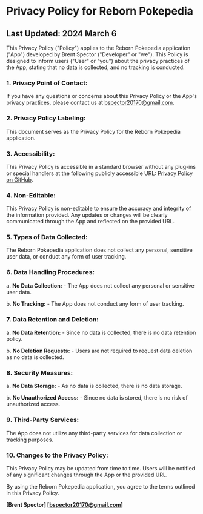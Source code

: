 # Privacy Policy for Reborn Pokepedia

## Last Updated: 2024 March 6

This Privacy Policy ("Policy") applies to the Reborn Pokepedia application ("App") developed by Brent Spector ("Developer" or "we"). This Policy is designed to inform users ("User" or "you") about the privacy practices of the App, stating that no data is collected, and no tracking is conducted.

### 1. Privacy Point of Contact:

If you have any questions or concerns about this Privacy Policy or the App's privacy practices, please contact us at [bspector20170@gmail.com](mailto:bspector20170@gmail.com).

### 2. Privacy Policy Labeling:

This document serves as the Privacy Policy for the Reborn Pokepedia application.

### 3. Accessibility:

This Privacy Policy is accessible in a standard browser without any plug-ins or special handlers at the following publicly accessible URL: [Privacy Policy on GitHub](https://github.com/brentspector/reborn-pokepedia/blob/master/PRIVACY_POLICY.md).

### 4. Non-Editable:

This Privacy Policy is non-editable to ensure the accuracy and integrity of the information provided. Any updates or changes will be clearly communicated through the App and reflected on the provided URL.

### 5. Types of Data Collected:

The Reborn Pokepedia application does not collect any personal, sensitive user data, or conduct any form of user tracking.

### 6. Data Handling Procedures:

a. **No Data Collection:** - The App does not collect any personal or sensitive user data.

b. **No Tracking:** - The App does not conduct any form of user tracking.

### 7. Data Retention and Deletion:

a. **No Data Retention:** - Since no data is collected, there is no data retention policy.

b. **No Deletion Requests:** - Users are not required to request data deletion as no data is collected.

### 8. Security Measures:

a. **No Data Storage:** - As no data is collected, there is no data storage.

b. **No Unauthorized Access:** - Since no data is stored, there is no risk of unauthorized access.

### 9. Third-Party Services:

The App does not utilize any third-party services for data collection or tracking purposes.

### 10. Changes to the Privacy Policy:

This Privacy Policy may be updated from time to time. Users will be notified of any significant changes through the App or the provided URL.

By using the Reborn Pokepedia application, you agree to the terms outlined in this Privacy Policy.

**[Brent Spector]
[bspector20170@gmail.com]**
